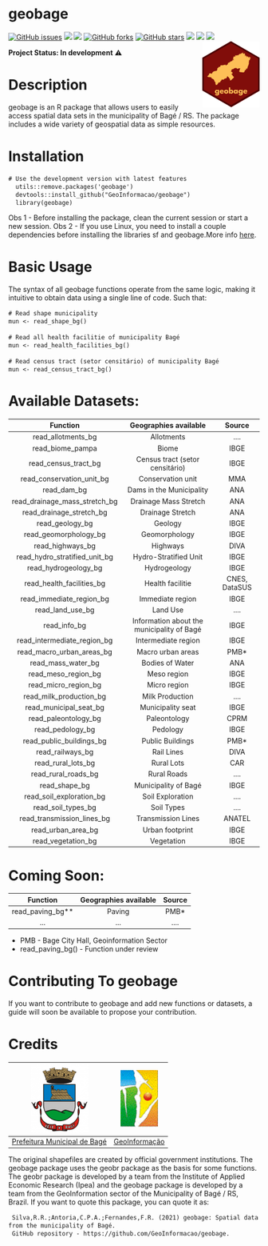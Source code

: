 # **geobage**

<a href="https://github.com/GeoInformacao/geobage/issues"><img alt="GitHub issues" src="https://img.shields.io/github/issues/GeoInformacao/geobage"></a>
<img src="https://img.shields.io/static/v1?label=version&message=v1.0.9000&color=orange&style=flat"/>
<img src="https://img.shields.io/static/v1?label=build&message=passing&color=success&style=flat"/>
<a href="https://github.com/GeoInformacao/geobage/network"><img alt="GitHub forks" src="https://img.shields.io/github/forks/GeoInformacao/geobage"></a>
<a href="https://github.com/GeoInformacao/geobage/stargazers"><img alt="GitHub stars" src="https://img.shields.io/github/stars/GeoInformacao/geobage"></a>
<img src="https://img.shields.io/static/v1?label=license&message=MIT&color=yellow&style=flat"/>
<img src="https://img.shields.io/static/v1?label=license&message=File.LICENSE&color=yellow&style=flat"/>
<img src="https://img.shields.io/static/v1?label=dependence&message=R(>=3.5)&color=red&style=flat"/>
<img src="https://github.com/GeoInformacao/geobage/blob/master/logogeobage.png" width=115 align="right"/>

**Project Status: In development** :warning:

# **Description**
geobage is an R package that allows users to easily access spatial data sets in the municipality of Bagé / RS. 
The package includes a wide variety of geospatial data as simple resources.

# **Installation**
```
# Use the development version with latest features
  utils::remove.packages('geobage')
  devtools::install_github("GeoInformacao/geobage")
  library(geobage)
```
Obs 1 - Before installing the package, clean the current session or start a new session.
Obs 2 - If you use Linux, you need to install a couple dependencies before installing the libraries sf and geobage.More info [here](https://github.com/r-spatial/sf#linux).

# **Basic Usage**
The syntax of all geobage functions operate from the same logic, making it intuitive to obtain data using a single line of code. Such that:
```
# Read shape municipality
mun <- read_shape_bg()

# Read all health facilitie of municipality Bagé
mun <- read_health_facilities_bg()

# Read census tract (setor censitário) of municipality Bagé
mun <- read_census_tract_bg()
```

# **Available Datasets:**

|           Function          |            Geographies available           |     Source    |
|:---------------------------:|:------------------------------------------:|:-------------:|
|     read_allotments_bg      |                  Allotments                |      ....     |
|       read_biome_pampa      |                    Biome                   |      IBGE     |
|     read_census_tract_bg    |       Census tract (setor censitário)      |      IBGE     |
|  read_conservation_unit_bg  |              Conservation unit             |      MMA      |
|        read_dam_bg          |          Dams in the Municipality          |      ANA      |
|read_drainage_mass_stretch_bg|            Drainage Mass Stretch           |      ANA      |
|   read_drainage_stretch_bg  |               Drainage Stretch             |      ANA      |
|      read_geology_bg        |                   Geology                  |      IBGE     |
|   read_geomorphology_bg     |                Geomorphology               |      IBGE     |
|      read_highways_bg       |                  Highways                  |      DIVA     |
|read_hydro_stratified_unit_bg|            Hydro-Stratified Unit           |      IBGE     |
|    read_hydrogeology_bg     |                Hydrogeology                |      IBGE     |
|  read_health_facilities_bg  |              Health facilitie              | CNES, DataSUS |
|   read_immediate_region_bg  |              Immediate region              |      IBGE     |
|      read_land_use_bg       |                  Land Use                  |      ....     |
|         read_info_bg        | Information about the municipality of Bagé |      IBGE     |
| read_intermediate_region_bg |             Intermediate region            |      IBGE     |
|  read_macro_urban_areas_bg  |              Macro urban areas             |      PMB*     | 
|      read_mass_water_bg     |               Bodies of Water              |      ANA      |
|     read_meso_region_bg     |                 Meso region                |      IBGE     |
|     read_micro_region_bg    |                Micro region                |      IBGE     |
|   read_milk_production_bg   |               Milk Production              |      ....     |
|    read_municipal_seat_bg   |              Municipality seat             |      IBGE     |
|     read_paleontology_bg    |                Paleontology                |      CPRM     |
|       read_pedology_bg      |                  Pedology                  |      IBGE     |
|  read_public_buildings_bg   |              Public Buildings              |      PMB*     |
|       read_railways_bg      |                 Rail Lines                 |      DIVA     |
|      read_rural_lots_bg     |                 Rural Lots                 |      CAR      |
|     read_rural_roads_bg     |                Rural Roads                 |      ....     |
|        read_shape_bg        |            Municipality of Bagé            |      IBGE     |
|   read_soil_exploration_bg  |              Soil Exploration              |      ....     |
|     read_soil_types_bg      |                  Soil Types                |      ....     |
| read_transmission_lines_bg  |             Transmission Lines             |     ANATEL    |
|      read_urban_area_bg     |               Urban footprint              |      IBGE     |
|     read_vegetation_bg      |                 Vegetation                 |      IBGE     |

# **Coming Soon:**

|           Function           |  Geographies available | Source |
|:----------------------------:|:----------------------:|:------:|
|        read_paving_bg**      |         Paving         |  PMB*  |
|             ...              |          ...           |  ....  |


* PMB - Bage City Hall, Geoinformation Sector
* read_paving_bg() - Function under review


# **Contributing To geobage**
If you want to contribute to geobage and add new functions or datasets, a guide will soon be available to propose your contribution.

# **Credits**
<right>

| <img src="https://github.com/GeoInformacao/geobage/blob/master/logobage.png" width=115> | <img src="https://github.com/GeoInformacao/geobage/blob/master/logogeoinformacao.png" width=75> |
|----------------------------------------------------------------------------------------------|------------------------------------------------------------------------------------------------------|
|                  [Prefeitura Municipal de Bagé](https://www.bage.rs.gov.br/)                 |                        [GeoInformação](https://sites.google.com/site/ggcbage/)                       |

</right>

The original shapefiles are created by official government institutions. The geobage package uses the geobr package as the basis for some functions.
The geobr package is developed by a team from the Institute of Applied Economic Research (Ipea) and the geobage package is developed by a team from the GeoInformation
sector of the Municipality of Bagé / RS, Brazil. If you want to quote this package, you can quote it as:

     Silva,R.R.;Antoria,C.P.A.;Fernandes,F.R. (2021) geobage: Spatial data from the municipality of Bagé.
     GitHub repository - https://github.com/GeoInformacao/geobage.
